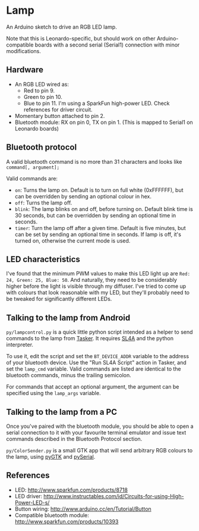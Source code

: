 # Lamp

An Arduino sketch to drive an RGB LED lamp.

Note that this is Leonardo-specific, but should work on other Arduino-compatible boards with a second serial (Serial1) connection with minor modifications.

## Hardware

* An RGB LED wired as:
  * Red to pin 9.
  * Green to pin 10.
  * Blue to pin 11.
  I'm using a SparkFun high-power LED. Check references for driver circuit.
* Momentary button attached to pin 2.
* Bluetooth module: RX on pin 0, TX on pin 1. (This is mapped to Serial1 on
  Leonardo boards)

## Bluetooth protocol

A valid bluetooth command is no more than 31 characters and looks like
`command[, argument];`

Valid commands are:
* `on`: Turns the lamp on. Default is to turn on full white (0xFFFFFF), but
  can be overridden by sending an optional colour in hex.
* `off`: Turns the lamp off.
* `blink`: The lamp blinks on and off, before turning on. Default blink time
  is 30 seconds, but can be overridden by sending an optional time in seconds.
* `timer`: Turn the lamp off after a given time. Default is five minutes, but
  can be set by sending an optional time in seconds. If lamp is off, it's
  turned on, otherwise the current mode is used.
  
## LED characteristics

I've found that the minimum PWM values to make this LED light up are `Red: 24, Green: 25, Blue: 50`. And naturally, they need to be considerably higher before the light is visible through my diffuser. I've tried to come up with colours that look reasonable with my LED, but they'll probably need to be tweaked for significantly different LEDs.

## Talking to the lamp from Android

`py/lampcontrol.py` is a quick little python script intended as a helper to send commands to the lamp from [Tasker](http://tasker.dinglisch.net/). It requires [SL4A](http://code.google.com/p/android-scripting/) and the python interpreter.

To use it, edit the script and set the `BT_DEVICE_ADDR` variable to the address of your bluetooth device. Use the "Run SL4A Script" action in Tasker, and set the `lamp_cmd` variable. Valid commands are listed are identical to the bluetooth commands, minus the trailing semicolon.

For commands that accept an optional argument, the argument can be specified using the `lamp_args` variable.

## Talking to the lamp from a PC

Once you've paired with the bluetooth module, you should be able to open a serial connection to it with your favourite terminal emulator and issue text commands described in the Bluetooth Protocol section.

`py/ColorSender.py` is a small GTK app that will send arbitrary RGB colours to the lamp, using [pyGTK](http://pygtk.org/) and [pySerial](http://pyserial.sourceforge.net/).

## References

* LED: http://www.sparkfun.com/products/8718
* LED driver: http://www.instructables.com/id/Circuits-for-using-High-Power-LED-s/
* Button wiring: http://www.arduino.cc/en/Tutorial/Button
* Compatible bluetooth module: http://www.sparkfun.com/products/10393

